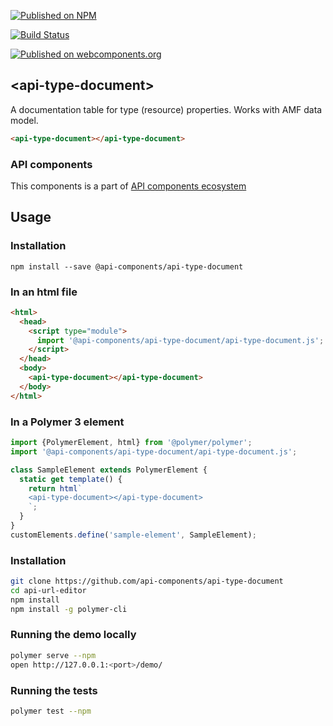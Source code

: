 [![Published on NPM](https://img.shields.io/npm/v/@api-components/api-type-document.svg)](https://www.npmjs.com/package/@api-components/api-type-document)

[![Build Status](https://travis-ci.org/api-components/api-type-document.svg?branch=stage)](https://travis-ci.org/api-components/api-type-document)

[![Published on webcomponents.org](https://img.shields.io/badge/webcomponents.org-published-blue.svg)](https://www.webcomponents.org/element/api-components/api-type-document)

## &lt;api-type-document&gt;

A documentation table for type (resource) properties. Works with AMF data model.

```html
<api-type-document></api-type-document>
```

### API components

This components is a part of [API components ecosystem](https://elements.advancedrestclient.com/)

## Usage

### Installation
```
npm install --save @api-components/api-type-document
```

### In an html file

```html
<html>
  <head>
    <script type="module">
      import '@api-components/api-type-document/api-type-document.js';
    </script>
  </head>
  <body>
    <api-type-document></api-type-document>
  </body>
</html>
```

### In a Polymer 3 element

```js
import {PolymerElement, html} from '@polymer/polymer';
import '@api-components/api-type-document/api-type-document.js';

class SampleElement extends PolymerElement {
  static get template() {
    return html`
    <api-type-document></api-type-document>
    `;
  }
}
customElements.define('sample-element', SampleElement);
```

### Installation

```sh
git clone https://github.com/api-components/api-type-document
cd api-url-editor
npm install
npm install -g polymer-cli
```

### Running the demo locally

```sh
polymer serve --npm
open http://127.0.0.1:<port>/demo/
```

### Running the tests
```sh
polymer test --npm
```
